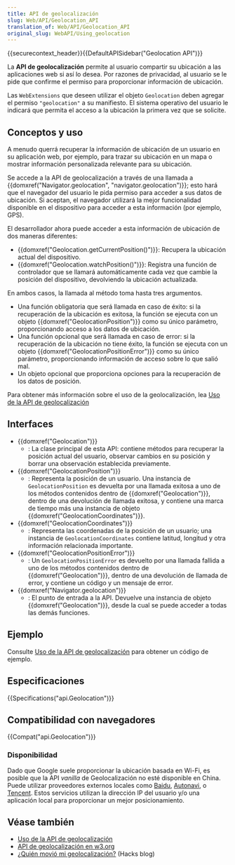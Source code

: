 ```yaml
---
title: API de geolocalización
slug: Web/API/Geolocation_API
translation_of: Web/API/Geolocation_API
original_slug: WebAPI/Using_geolocation
---
```


{{securecontext_header}}{{DefaultAPISidebar("Geolocation API")}}

La **API de geolocalización** permite al usuario compartir su ubicación a las aplicaciones web si así lo desea.
Por razones de privacidad, al usuario se le pide que confirme el permiso para proporcionar información de ubicación.

Las `WebExtensions` que deseen utilizar el objeto `Geolocation` deben agregar el permiso `"geolocation"` a su manifiesto.
El sistema operativo del usuario le indicará que permita el acceso a la ubicación la primera vez que se solicite.

## Conceptos y uso

A menudo querrá recuperar la información de ubicación de un usuario en su aplicación web,
por ejemplo, para trazar su ubicación en un mapa o mostrar información personalizada relevante para su ubicación.

Se accede a la API de geolocalización a través de una llamada a {{domxref("Navigator.geolocation", "navigator.geolocation")}};
esto hará que el navegador del usuario le pida permiso para acceder a sus datos de ubicación.
Si aceptan, el navegador utilizará la mejor funcionalidad disponible en el dispositivo para acceder a esta información (por ejemplo, GPS).

El desarrollador ahora puede acceder a esta información de ubicación de dos maneras diferentes:

- {{domxref("Geolocation.getCurrentPosition()")}}: Recupera la ubicación actual del dispositivo.
- {{domxref("Geolocation.watchPosition()")}}: Registra una función de controlador que se llamará automáticamente cada vez que cambie la posición del dispositivo, devolviendo la ubicación actualizada.

En ambos casos, la llamada al método toma hasta tres argumentos.

- Una función obligatoria que será llamada en caso de éxito: si la recuperación de la ubicación es exitosa, la función se ejecuta con un objeto {{domxref("GeolocationPosition")}} como su único parámetro, proporcionando acceso a los datos de ubicación.
- Una función opcional que será llamada en caso de error: si la recuperación de la ubicación no tiene éxito, la función se ejecuta con un objeto {{domxref("GeolocationPositionError")}} como su único parámetro, proporcionando información de acceso sobre lo que salió mal.
- Un objeto opcional que proporciona opciones para la recuperación de los datos de posición.

Para obtener más información sobre el uso de la geolocalización, lea [Uso de la API de geolocalización](/es/docs/Web/API/Geolocation_API/Using_the_Geolocation_API)

## Interfaces

- {{domxref("Geolocation")}}
  - : La clase principal de esta API: contiene métodos para recuperar la posición actual del usuario, observar cambios en su posición y borrar una observación establecida previamente.
- {{domxref("GeolocationPosition")}}
  - : Representa la posición de un usuario. Una instancia de `GeolocationPosition` es devuelta por una llamada exitosa a uno de los métodos contenidos dentro de {{domxref("Geolocation")}}, dentro de una devolución de llamada exitosa, y contiene una marca de tiempo más una instancia de objeto {{domxref("GeolocationCoordinates")}}.
- {{domxref("GeolocationCoordinates")}}
  - : Representa las coordenadas de la posición de un usuario; una instancia de `GeolocationCoordinates` contiene latitud, longitud y otra información relacionada importante.
- {{domxref("GeolocationPositionError")}}
  - : Un `GeolocationPositionError` es devuelto por una llamada fallida a uno de los métodos contenidos dentro de {{domxref("Geolocation")}}, dentro de una devolución de llamada de error, y contiene un código y un mensaje de error.
- {{domxref("Navigator.geolocation")}}
  - : El punto de entrada a la API. Devuelve una instancia de objeto {{domxref("Geolocation")}}, desde la cual se puede acceder a todas las demás funciones.

## Ejemplo

Consulte [Uso de la API de geolocalización](/es/docs/Web/API/Geolocation_API/Using_the_Geolocation_API#examples) para obtener un código de ejemplo.

## Especificaciones

{{Specifications("api.Geolocation")}}

## Compatibilidad con navegadores

{{Compat("api.Geolocation")}}

### Disponibilidad

Dado que Google suele proporcionar la ubicación basada en Wi-Fi, es posible que la API _vanilla_ de Geolocalización no esté disponible en China. Puede utilizar proveedores externos locales como [Baidu](https://lbsyun.baidu.com/index.php?title=jspopular/guide/geolocation), [Autonavi](https://lbs.amap.com/api/javascript-api/guide/services/geolocation#geolocation), o [Tencent](https://lbs.qq.com/tool/component-geolocation.html). Estos servicios utilizan la dirección IP del usuario y/o una aplicación local para proporcionar un mejor posicionamiento.

## Véase también

- [Uso de la API de geolocalización](/es/docs/Web/API/Geolocation_API/Using_the_Geolocation_API)
- [API de geolocalización en w3.org](https://www.w3.org/TR/geolocation-API/)
- [¿Quién movió mi geolocalización?](https://hacks.mozilla.org/2013/10/who-moved-my-geolocation/) (Hacks blog)
